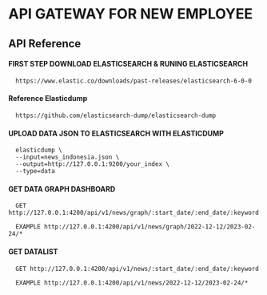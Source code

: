 
# API GATEWAY FOR NEW EMPLOYEE

## API Reference

#### FIRST STEP DOWNLOAD ELASTICSEARCH & RUNING ELASTICSEARCH

```
  https://www.elastic.co/downloads/past-releases/elasticsearch-6-0-0
```
#### Reference Elasticdump
```
  https://github.com/elasticsearch-dump/elasticsearch-dump
```

#### UPLOAD DATA JSON TO ELASTICSEARCH WITH ELASTICDUMP
```
  elasticdump \
  --input=news_indonesia.json \
  --output=http://127.0.0.1:9200/your_index \
  --type=data
```




#### GET DATA GRAPH DASHBOARD

```
  GET http://127.0.0.1:4200/api/v1/news/graph/:start_date/:end_date/:keyword
```
```
  EXAMPLE http://127.0.0.1:4200/api/v1/news/graph/2022-12-12/2023-02-24/*
```

#### GET DATALIST

```
  GET http://127.0.0.1:4200/api/v1/news/:start_date/:end_date/:keyword
```
```
  EXAMPLE http://127.0.0.1:4200/api/v1/news/2022-12-12/2023-02-24/*
```
